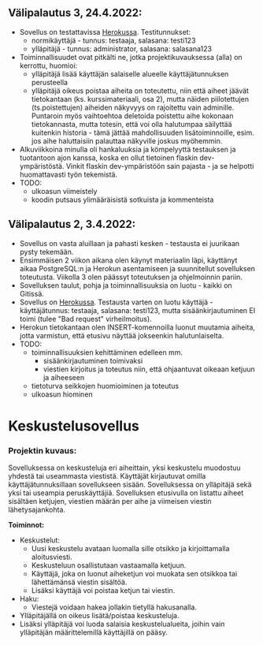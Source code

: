 ## Välipalautus 3, 24.4.2022:
- Sovellus on testattavissa [Herokussa](https://tsoha-discussionapp.herokuapp.com/). Testitunnukset:
    - normikäyttäjä - tunnus: testaaja, salasana: testi123
    - ylläpitäjä - tunnus: administrator, salasana: salasana123
- Toiminnallisuudet ovat pitkälti ne, jotka projektikuvauksessa (alla) on kerrottu, huomioi:
    - ylläpitäjä lisää käyttäjän salaiselle alueelle käyttäjätunnuksen perusteella
    - ylläpitäjä oikeus poistaa aiheita on toteutettu, niin että aiheet jäävät tietokantaan (ks. kurssimateriaali, osa 2), mutta näiden piilotettujen (ts.poistettujen) aiheiden näkyvyys on rajoitettu vain adminille. Puntaroin myös vaihtoehtoa deletoida poistettu aihe kokonaan tietokannasta, mutta totesin, että voi olla halutumpaa säilyttää kuitenkin historia - tämä jättää mahdollisuuden lisätoiminnoille, esim. jos aihe haluttaisiin palauttaa näkyville joskus myöhemmin.
- Alkuviikkoina minulla oli hankaluuksia ja kömpelyyttä testauksen ja tuotantoon ajon kanssa, koska en ollut tietoinen flaskin dev-ympäristöstä. Vinkit flaskin dev-ympäristöön sain pajasta - ja se helpotti huomattavasti työn tekemistä.
- TODO:
    - ulkoasun viimeistely
    - koodin putsaus ylimääräisistä sotkuista ja kommenteista         



## Välipalautus 2, 3.4.2022:
- Sovellus on vasta aluillaan ja pahasti kesken - testausta ei juurikaan pysty tekemään. 
- Ensimmäisen 2 viikon aikana olen käynyt materiaalin läpi, käyttänyt aikaa PostgreSQL:n ja Herokun asentamiseen ja suunnitellut sovelluksen toteutusta. Viikolla 3 olen päässyt toteutuksen ja ohjelmoinnin pariin.
- Sovelluksen taulut, pohja ja toiminnallisuuksia on luotu - kaikki on Gitissä.
- Sovellus on [Herokussa](https://tsoha-discussionapp.herokuapp.com/). Testausta varten on luotu käyttäjä - käyttäjätunnus: testaaja, salasana: testi123, mutta sisäänkirjautuminen EI toimi (tulee "Bad request" virheilmoitus).
- Herokun tietokantaan olen INSERT-komennoilla luonut muutamia aiheita, jotta varmistun, että etusivu näyttää jokseenkin halutunlaiselta.
- TODO: 
    - toiminnallisuuksien kehittäminen edelleen mm.
        - sisäänkirjautuminen toimivaksi 
        - viestien kirjoitus ja toteutus niin, että ohjaantuvat oikeaan ketjuun ja aiheeseen
    - tietoturva seikkojen huomioiminen ja toteutus
    - ulkoasun hiominen



# Keskustelusovellus

### Projektin kuvaus: 
Sovelluksessa on keskusteluja eri aiheittain, yksi keskustelu muodostuu yhdestä tai useammasta viestistä. 
Käyttäjät kirjautuvat omilla käyttäjätunnuksillaan sovellukseen sisään. Sovelluksessa on ylläpitäjä sekä yksi tai useampia peruskäyttäjiä. Sovelluksen etusivulla on listattu aiheet sisältäen ketjujen, viestien määrän per aihe ja viimeisen viestin lähetysajankohta. 

**Toiminnot:**
  - Keskustelut:
    - Uusi keskustelu avataan luomalla sille otsikko ja kirjoittamalla aloitusviesti. 
    - Keskusteluun osallistutaan vastaamalla ketjuun. 
    - Käyttäjä, joka on luonut aiheketjun voi muokata sen otsikkoa tai lähettämänsä viestin sisältöä.
    - Lisäksi käyttäjä voi poistaa ketjun tai viestin. 
  - Haku: 
    - Viestejä voidaan hakea jollakin tietyllä hakusanalla.
  - Ylläpitäjällä on oikeus lisätä/poistaa keskusteluja.  
  - Lisäksi ylläpitäjä voi luoda salaisia keskustelualueita, joihin vain ylläpitäjän määrittelemillä käyttäjillä on pääsy.
